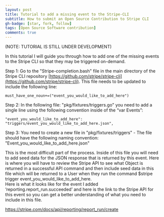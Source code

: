 ```yaml
---
layout: post
title: Tutorial to add a missing event to the Stripe-CLI
subtitle: How to submit an Open Source Contribution to Stripe CLI
gh-badge: [star, fork, follow]
tags: [Open Source Software contribution]
comments: true
---
```


(NOTE: TUTORIAL IS STILL UNDER DEVELOPMENT)

In this tutorial I will guide you through how to add one of the missing events to the Stripe CLI so that they may be triggered on-demand.

Step 1: Go to the "Stripe-completion.bash" file in the main directory of the Stripe CLI repository [https://github.com/stripe/stripe-cli](https://github.com/stripe/stripe-cli). This file needs to be updated to include the following line:

~~~
must_have_one_noun+=("event_you_would_like_to_add_here")
~~~

Step 2: In the following file: "pkg/fixtures/triggers.go" you need to add a single line using the following convention inside of the “var Events”:

~~~
"event_you_would_like_to_add_here":     "triggers/event_you_would_like_to_add_here.json",
~~~

Step 3: You need to create a new file in "pkg/fixtures/triggers" - The file should have the following naming convention: "Event_you_would_like_to_add_here.json"

This is the most difficult part of the process. Inside of this file you will need to add seed data for the JSON response that is returned by this event. Here is where you will have to review the Stripe API to see what Object is returned in a successful API command and then include seed data in this file which will be returned to a User when they run the command $stripe trigger event_you_would_like_to_add_here.  
Here is what it looks like for the event I added ‘reporting.report_run.succeeded’ and here is the link to the Stripe API for this event so you can get a better understanding of what you need to include in this file.

https://stripe.com/docs/api/reporting/report_run/create
